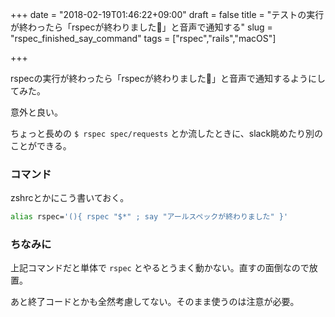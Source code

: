 +++
date = "2018-02-19T01:46:22+09:00"
draft = false
title = "テストの実行が終わったら「rspecが終わりました📢」と音声で通知する"
slug = "rspec_finished_say_command"
tags = ["rspec","rails","macOS"]

+++

rspecの実行が終わったら「rspecが終わりました📢」と音声で通知するようにしてみた。

意外と良い。

ちょっと長めの `$ rspec spec/requests` とか流したときに、slack眺めたり別のことができる。

<!--more-->

### コマンド

zshrcとかにこう書いておく。

```zsh
alias rspec='(){ rspec "$*" ; say "アールスペックが終わりました" }'
```

### ちなみに

上記コマンドだと単体で `rspec` とやるとうまく動かない。直すの面倒なので放置。

あと終了コードとかも全然考慮してない。そのまま使うのは注意が必要。
